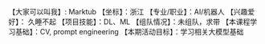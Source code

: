 【大家可以叫我】: Marktub
【坐标】：浙江
【专业/职业】：AI/机器人
【兴趣爱好】： 久睡不起
【项目技能】：DL、ML
【组队情况】：未组队，求带
【本课程学习基础】：CV, prompt engineering
【本期活动目标】：学习相关大模型基础